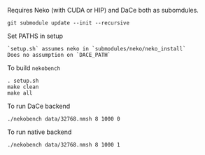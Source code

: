 Requires Neko (with CUDA or HIP) and DaCe both as subomdules. 

```
git submodule update --init --recursive
```
Set PATHS in setup
```
`setup.sh` assumes neko in `submodules/neko/neko_install` 
Does no assumption on `DACE_PATH` 
```
To build `nekobench`
```
. setup.sh 
make clean
make all
```

To run DaCe backend 
```
./nekobench data/32768.nmsh 8 1000 0
```
To run native backend
```
./nekobench data/32768.nmsh 8 1000 1
```
